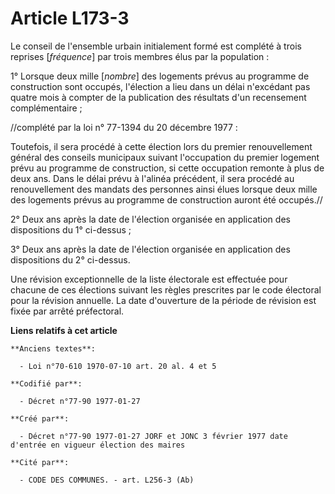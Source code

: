 # Article L173-3

Le conseil de l'ensemble urbain initialement formé est complété à trois reprises [*fréquence*] par trois membres élus par la
population :

1° Lorsque deux mille [*nombre*] des logements prévus au programme de construction sont occupés, l'élection a lieu dans un
délai n'excédant pas quatre mois à compter de la publication des résultats d'un recensement complémentaire ;

//complété par la loi n° 77-1394 du 20 décembre 1977 :

Toutefois, il sera procédé à cette élection lors du premier renouvellement général des conseils municipaux suivant
l'occupation du premier logement prévu au programme de construction, si cette occupation remonte à plus de deux ans. Dans le
délai prévu à l'alinéa précédent, il sera procédé au renouvellement des mandats des personnes ainsi élues lorsque deux mille
des logements prévus au programme de construction auront été occupés.//

2° Deux ans après la date de l'élection organisée en application des dispositions du 1° ci-dessus ; 

3° Deux ans après la date de l'élection organisée en application des dispositions du 2° ci-dessus. 

Une révision exceptionnelle de la liste électorale est effectuée pour chacune de ces élections suivant les règles prescrites
par le code électoral pour la révision annuelle. La date d'ouverture de la période de révision est fixée par arrêté
préfectoral.

**Liens relatifs à cet article**

	**Anciens textes**:

	  - Loi n°70-610 1970-07-10 art. 20 al. 4 et 5

	**Codifié par**:

	  - Décret n°77-90 1977-01-27

	**Créé par**:

	  - Décret n°77-90 1977-01-27 JORF et JONC 3 février 1977 date d'entrée en vigueur élection des maires

	**Cité par**:

	  - CODE DES COMMUNES. - art. L256-3 (Ab)
